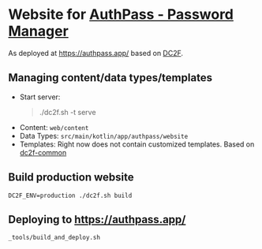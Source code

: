 # Website for [AuthPass - Password Manager](https://authpass.app/)

As deployed at https://authpass.app/ based on [DC2F](https://github.com/dc2f/dc2f.kt).

## Managing content/data types/templates

* Start server:
  > ./dc2f.sh -t serve
* Content: `web/content`
* Data Types: `src/main/kotlin/app/authpass/website`
* Templates: Right now does not contain customized templates.
  Based on [dc2f-common](https://github.com/dc2f/dc2f-common)

## Build production website

```
DC2F_ENV=production ./dc2f.sh build
```

## Deploying to https://authpass.app/

```bash
_tools/build_and_deploy.sh
```